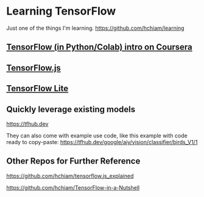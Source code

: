 # Learning TensorFlow

Just one of the things I'm learning. <https://github.com/hchiam/learning>

## [TensorFlow (in Python/Colab) intro on Coursera](https://github.com/hchiam/learning-tensorflow/tree/master/my_coursera_notes)

## [TensorFlow.js](https://github.com/hchiam/learning-tensorflow/tree/master/js)

## [TensorFlow Lite](https://github.com/hchiam/learning-tensorflow/tree/master/lite)

## Quickly leverage existing models

<https://tfhub.dev>

They can also come with example use code, like this example with code ready to copy-paste: <https://tfhub.dev/google/aiy/vision/classifier/birds_V1/1>

## Other Repos for Further Reference

<https://github.com/hchiam/tensorflow.js_explained>

<https://github.com/hchiam/TensorFlow-in-a-Nutshell>
